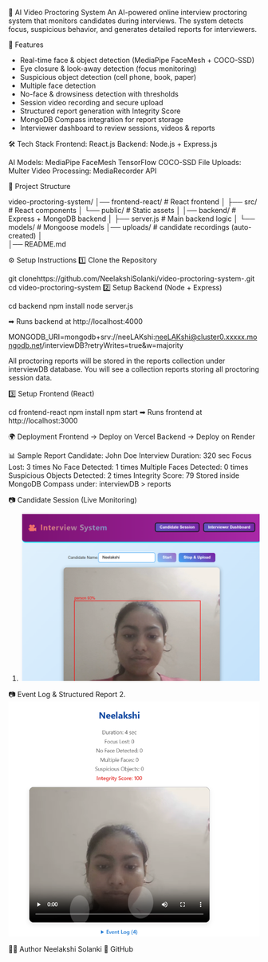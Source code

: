 🎥 AI Video Proctoring System
An AI-powered online interview proctoring system that monitors candidates during interviews. The system detects focus, suspicious behavior, and generates detailed reports for interviewers.

🚀 Features
 - Real-time face & object detection (MediaPipe FaceMesh + COCO-SSD)
 - Eye closure & look-away detection (focus monitoring)
 - Suspicious object detection (cell phone, book, paper)
 - Multiple face detection
 - No-face & drowsiness detection with thresholds
 - Session video recording and secure upload
 - Structured report generation with Integrity Score
 - MongoDB Compass integration for report storage
 - Interviewer dashboard to review sessions, videos & reports

🛠 Tech Stack
Frontend: React.js
Backend: Node.js + Express.js


AI Models:
MediaPipe FaceMesh
TensorFlow COCO-SSD
File Uploads: Multer
Video Processing: MediaRecorder API

📂 Project Structure

video-proctoring-system/
│── frontend-react/        # React frontend
│   ├── src/       # React components
│   └── public/    # Static assets
│
│── backend/        # Express + MongoDB backend
│   ├── server.js  # Main backend logic
│   └── models/    # Mongoose models
    │── uploads/    # candidate recordings (auto-created)
│    
│── README.md


⚙️ Setup Instructions
1️⃣ Clone the Repository

git clonehttps://github.com/NeelakshiSolanki/video-proctoring-system-.git
cd video-proctoring-system
2️⃣ Setup Backend (Node + Express)

cd backend
npm install
node server.js

➡ Runs backend at http://localhost:4000


MONGODB_URI=mongodb+srv://neeLAKshi:neeLAKshi@cluster0.xxxxx.mongodb.net/interviewDB?retryWrites=true&w=majority


All proctoring reports will be stored in the reports collection under interviewDB database.
You will see a collection reports storing all proctoring session data.

3️⃣ Setup Frontend (React)

cd frontend-react
npm install
npm start
➡ Runs frontend at http://localhost:3000

🌍 Deployment
Frontend → Deploy on Vercel
Backend → Deploy on Render



📊 Sample Report
Candidate: John Doe
Interview Duration: 320 sec
Focus Lost: 3 times
No Face Detected: 1 times
Multiple Faces Detected: 0 times
Suspicious Objects Detected: 2 times
Integrity Score: 79
Stored inside MongoDB Compass under:
interviewDB > reports


📷 Candidate Session (Live Monitoring)
 1.  ![image alt](https://github.com/NeelakshiSolanki/video-proctoring-system-/blob/d715e2d9f1b6639c62f2478a6367619379bcb167/Screenshot%202025-09-15%20191118.png)  

  


📷 Event Log & Structured Report
 2. ![image alt](https://github.com/NeelakshiSolanki/video-proctoring-system-/blob/729ca0ddc784d5c388cba1e12bdf0934afa82fb3/Screenshot%202025-09-15%20191211.png)







👩‍💻 Author
Neelakshi Solanki
🔗 GitHub
